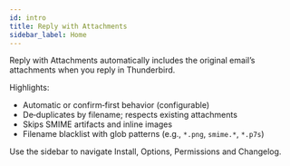 ```yaml
---
id: intro
title: Reply with Attachments
sidebar_label: Home
---
```


Reply with Attachments automatically includes the original email’s attachments when you reply in Thunderbird.

Highlights:

- Automatic or confirm‑first behavior (configurable)
- De‑duplicates by filename; respects existing attachments
- Skips SMIME artifacts and inline images
- Filename blacklist with glob patterns (e.g., `*.png`, `smime.*`, `*.p7s`)

Use the sidebar to navigate Install, Options, Permissions and Changelog.

